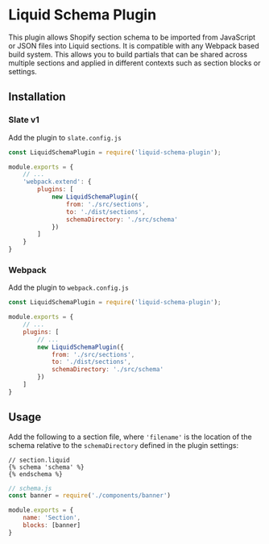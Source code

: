 # Liquid Schema Plugin

This plugin allows Shopify section schema to be imported from JavaScript or JSON files into Liquid sections. It is compatible with any Webpack based build system. This allows you to build partials that can be shared across multiple sections and applied in different contexts such as section blocks or settings.

## Installation

### Slate v1

Add the plugin to `slate.config.js`
```js
const LiquidSchemaPlugin = require('liquid-schema-plugin');

module.exports = {
    // ...
    'webpack.extend': {
        plugins: [
            new LiquidSchemaPlugin({
                from: './src/sections',
                to: './dist/sections',
                schemaDirectory: './src/schema'
            })
        ]
    }
}
```

### Webpack

Add the plugin to `webpack.config.js`
```js
const LiquidSchemaPlugin = require('liquid-schema-plugin');

module.exports = {
    // ...
    plugins: [
        // ...
        new LiquidSchemaPlugin({
            from: './src/sections',
            to: './dist/sections',
            schemaDirectory: './src/schema'
        })
    ]
}
```

## Usage

Add the following to a section file, where `'filename'` is the location of the schema relative to the `schemaDirectory` defined in the plugin settings:
```liquid
// section.liquid
{% schema 'schema' %}
{% endschema %}
```

```js
// schema.js
const banner = require('./components/banner')

module.exports = {
    name: 'Section',
    blocks: [banner]
}
```
